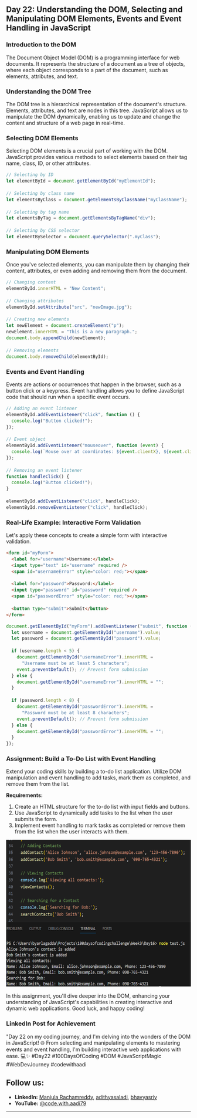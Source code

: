 ## Day 22: Understanding the DOM, Selecting and Manipulating DOM Elements, Events and Event Handling in JavaScript

### Introduction to the DOM

The Document Object Model (DOM) is a programming interface for web documents. It represents the structure of a document as a tree of objects, where each object corresponds to a part of the document, such as elements, attributes, and text.

### Understanding the DOM Tree

The DOM tree is a hierarchical representation of the document's structure. Elements, attributes, and text are nodes in this tree. JavaScript allows us to manipulate the DOM dynamically, enabling us to update and change the content and structure of a web page in real-time.

### Selecting DOM Elements

Selecting DOM elements is a crucial part of working with the DOM. JavaScript provides various methods to select elements based on their tag name, class, ID, or other attributes.

```javascript
// Selecting by ID
let elementById = document.getElementById("myElementId");

// Selecting by class name
let elementsByClass = document.getElementsByClassName("myClassName");

// Selecting by tag name
let elementsByTag = document.getElementsByTagName("div");

// Selecting by CSS selector
let elementBySelector = document.querySelector(".myClass");
```

### Manipulating DOM Elements

Once you've selected elements, you can manipulate them by changing their content, attributes, or even adding and removing them from the document.

```javascript
// Changing content
elementById.innerHTML = "New Content";

// Changing attributes
elementById.setAttribute("src", "newImage.jpg");

// Creating new elements
let newElement = document.createElement("p");
newElement.innerHTML = "This is a new paragraph.";
document.body.appendChild(newElement);

// Removing elements
document.body.removeChild(elementById);
```

### Events and Event Handling

Events are actions or occurrences that happen in the browser, such as a button click or a keypress. Event handling allows you to define JavaScript code that should run when a specific event occurs.

```javascript
// Adding an event listener
elementById.addEventListener("click", function () {
  console.log("Button clicked!");
});

// Event object
elementById.addEventListener("mouseover", function (event) {
  console.log(`Mouse over at coordinates: ${event.clientX}, ${event.clientY}`);
});

// Removing an event listener
function handleClick() {
  console.log("Button clicked!");
}

elementById.addEventListener("click", handleClick);
elementById.removeEventListener("click", handleClick);
```

### Real-Life Example: Interactive Form Validation

Let's apply these concepts to create a simple form with interactive validation.

```html
<form id="myForm">
  <label for="username">Username:</label>
  <input type="text" id="username" required />
  <span id="usernameError" style="color: red;"></span>

  <label for="password">Password:</label>
  <input type="password" id="password" required />
  <span id="passwordError" style="color: red;"></span>

  <button type="submit">Submit</button>
</form>
```

```javascript
document.getElementById("myForm").addEventListener("submit", function (event) {
  let username = document.getElementById("username").value;
  let password = document.getElementById("password").value;

  if (username.length < 5) {
    document.getElementById("usernameError").innerHTML =
      "Username must be at least 5 characters";
    event.preventDefault(); // Prevent form submission
  } else {
    document.getElementById("usernameError").innerHTML = "";
  }

  if (password.length < 8) {
    document.getElementById("passwordError").innerHTML =
      "Password must be at least 8 characters";
    event.preventDefault(); // Prevent form submission
  } else {
    document.getElementById("passwordError").innerHTML = "";
  }
});
```

### Assignment: Build a To-Do List with Event Handling

Extend your coding skills by building a to-do list application. Utilize DOM manipulation and event handling to add tasks, mark them as completed, and remove them from the list.

**Requirements:**

1. Create an HTML structure for the to-do list with input fields and buttons.
2. Use JavaScript to dynamically add tasks to the list when the user submits the form.
3. Implement event handling to mark tasks as completed or remove them from the list when the user interacts with them.

<center><img src="https://github.com/adithyasai/100daysofcodingchallenge/blob/main/images/week3_ss9.png" width="800" height="400"></center>

In this assignment, you'll dive deeper into the DOM, enhancing your understanding of JavaScript's capabilities in creating interactive and dynamic web applications. Good luck, and happy coding!

### LinkedIn Post for Achievement

"Day 22 on my coding journey, and I'm delving into the wonders of the DOM in JavaScript! 🌐 From selecting and manipulating elements to mastering events and event handling, I'm building interactive web applications with ease. 💻✨ #Day22 #100DaysOfCoding #DOM #JavaScriptMagic #WebDevJourney #codewithaadi

## Follow us:

- **LinkedIn:** [Manjula Rachamreddy](https://www.linkedin.com/in/manjula-rachamreddy-182001255/), [adithyasaladi](https://www.linkedin.com/in/adithyasaladi/), [bhavyasriy](https://www.linkedin.com/in/bhavyasriy/)
- **YouTube:** [@code.with.aadi79](https://www.youtube.com/@Code.with.aadi79)

---
